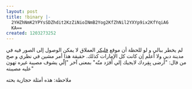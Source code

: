 ```yaml
---
layout: post
title: !binary |-
  2YHZhNmK2YPYsSDZhdit2KzZiNioINmB2Yog2KfZhNil2YXYp9ix2KfYqiA6
  KA==
created: 1203273252
---
```

لم يخطر ببالي و لو للحظة أن موقع <a href="http://www.flickr.com">فليكر</a> العملاق لا يمكن الوصول إلى الصور فيه في مدينة دبي ولا أعلم إن كانت كل الإمارات كذلك. حقيقة هذا أمر مشين في نظري و صح من قال:
"أرضى بِقِردك لايجيك إلي أَقرَد منّه" بمعنى آخر "إلّي يشوف مصيبة غيره تهون عليه مصيبته"

ملاحظة: هذه أمثلة حجازية بحته

